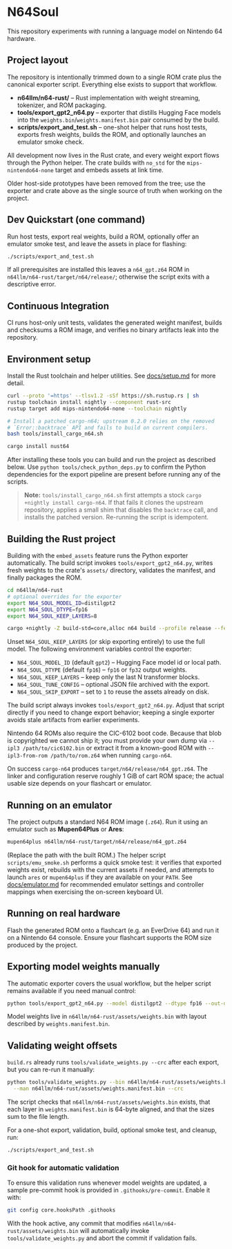 # N64Soul

This repository experiments with running a language model on Nintendo 64 hardware.

## Project layout

The repository is intentionally trimmed down to a single ROM crate plus the
canonical exporter script. Everything else exists to support that workflow.

- **n64llm/n64-rust/** – Rust implementation with weight streaming, tokenizer,
  and ROM packaging.
- **tools/export_gpt2_n64.py** – exporter that distills Hugging Face models into
  the `weights.bin`/`weights.manifest.bin` pair consumed by the build.
- **scripts/export_and_test.sh** – one-shot helper that runs host tests, exports
  fresh weights, builds the ROM, and optionally launches an emulator smoke
  check.

All development now lives in the Rust crate, and every weight export flows
through the Python helper. The crate builds with `no_std` for the
`mips-nintendo64-none` target and embeds assets at link time.

Older host-side prototypes have been removed from the tree; use the exporter and
crate above as the single source of truth when working on the project.

## Dev Quickstart (one command)
Run host tests, export real weights, build a ROM, optionally offer an emulator
smoke test, and leave the assets in place for flashing:

```bash
./scripts/export_and_test.sh
```

If all prerequisites are installed this leaves a `n64_gpt.z64` ROM in
`n64llm/n64-rust/target/n64/release/`; otherwise the script exits with a
descriptive error.

## Continuous Integration

CI runs host-only unit tests, validates the generated weight manifest, builds and
checksums a ROM image, and verifies no binary artifacts leak into the
repository.

## Environment setup

Install the Rust toolchain and helper utilities. See
[docs/setup.md](docs/setup.md) for more detail.

```bash
curl --proto '=https' --tlsv1.2 -sSf https://sh.rustup.rs | sh
rustup toolchain install nightly --component rust-src
rustup target add mips-nintendo64-none --toolchain nightly

# Install a patched cargo-n64; upstream 0.2.0 relies on the removed
# `Error::backtrace` API and fails to build on current compilers.
bash tools/install_cargo_n64.sh

cargo install nust64
```

After installing these tools you can build and run the project as described
below. Use `python tools/check_python_deps.py` to confirm the Python
dependencies for the export pipeline are present before running any of the
scripts.

> **Note:** `tools/install_cargo_n64.sh` first attempts a stock `cargo +nightly
> install cargo-n64`. If that fails it clones the upstream repository, applies a
> small shim that disables the `backtrace` call, and installs the patched
> version. Re-running the script is idempotent.

## Building the Rust project

Building with the `embed_assets` feature runs the Python exporter automatically.
The build script invokes `tools/export_gpt2_n64.py`, writes fresh weights to the
crate's `assets/` directory, validates the manifest, and finally packages the
ROM.

```bash
cd n64llm/n64-rust
# optional overrides for the exporter
export N64_SOUL_MODEL_ID=distilgpt2
export N64_SOUL_DTYPE=fp16
export N64_SOUL_KEEP_LAYERS=8

cargo +nightly -Z build-std=core,alloc n64 build --profile release --features embed_assets
```

Unset `N64_SOUL_KEEP_LAYERS` (or skip exporting entirely) to use the full model.
The following environment variables control the exporter:

- `N64_SOUL_MODEL_ID` (default `gpt2`) – Hugging Face model id or local path.
- `N64_SOUL_DTYPE` (default `fp16`) – `fp16` or `fp32` output weights.
- `N64_SOUL_KEEP_LAYERS` – keep only the last N transformer blocks.
- `N64_SOUL_TUNE_CONFIG` – optional JSON file archived with the export.
- `N64_SOUL_SKIP_EXPORT` – set to `1` to reuse the assets already on disk.

The build script always invokes `tools/export_gpt2_n64.py`. Adjust that script
directly if you need to change export behavior; keeping a single exporter avoids
stale artifacts from earlier experiments.

Nintendo 64 ROMs also require the CIC-6102 boot code. Because that blob is
copyrighted we cannot ship it; you must provide your own dump via
`--ipl3 /path/to/cic6102.bin` or extract it from a known-good ROM with
`--ipl3-from-rom /path/to/rom.z64` when running `cargo-n64`.

On success `cargo-n64` produces `target/n64/release/n64_gpt.z64`. The linker and
configuration reserve roughly 1&nbsp;GiB of cart ROM space; the actual usable size
depends on your flashcart or emulator.

## Running on an emulator

The project outputs a standard N64 ROM image (`.z64`). Run it using an emulator
such as **Mupen64Plus** or **Ares**:

```bash
mupen64plus n64llm/n64-rust/target/n64/release/n64_gpt.z64
```

(Replace the path with the built ROM.) The helper script `scripts/emu_smoke.sh`
performs a quick smoke test: it verifies that exported weights exist, rebuilds
with the current assets if needed, and attempts to launch `ares` or
`mupen64plus` if they are available on your `PATH`. See
[docs/emulator.md](docs/emulator.md) for recommended emulator settings and
controller mappings when exercising the on-screen keyboard UI.

## Running on real hardware

Flash the generated ROM onto a flashcart (e.g. an EverDrive&nbsp;64) and run it on a
Nintendo&nbsp;64 console. Ensure your flashcart supports the ROM size produced by
the project.

## Exporting model weights manually

The automatic exporter covers the usual workflow, but the helper script remains
available if you need manual control:

```bash
python tools/export_gpt2_n64.py --model distilgpt2 --dtype fp16 --out-dir n64llm/n64-rust/assets
```

Model weights live in `n64llm/n64-rust/assets/weights.bin` with layout described
by `weights.manifest.bin`.

## Validating weight offsets

`build.rs` already runs `tools/validate_weights.py --crc` after each export, but
you can re-run it manually:

```bash
python tools/validate_weights.py --bin n64llm/n64-rust/assets/weights.bin \
  --man n64llm/n64-rust/assets/weights.manifest.bin --crc
```

The script checks that `n64llm/n64-rust/assets/weights.bin` exists, that each
layer in `weights.manifest.bin` is 64-byte aligned, and that the sizes sum to the
file length.

For a one-shot export, validation, build, optional smoke test, and cleanup, run:

```bash
./scripts/export_and_test.sh
```

### Git hook for automatic validation

To ensure this validation runs whenever model weights are updated, a sample
pre-commit hook is provided in `.githooks/pre-commit`. Enable it with:

```bash
git config core.hooksPath .githooks
```

With the hook active, any commit that modifies
`n64llm/n64-rust/assets/weights.bin` will automatically invoke
`tools/validate_weights.py` and abort the commit if validation fails.
